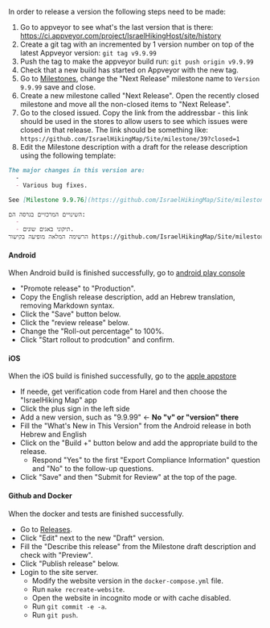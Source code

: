 In order to release a version the following steps need to be made:
1. Go to appveyor to see what's the last version that is there: https://ci.appveyor.com/project/IsraelHikingHost/site/history
2. Create a git tag with an incremented by 1 version number on top of the latest Appveyor version: `git tag v9.9.99`
3. Push the tag to make the appveyor build run: `git push origin v9.9.99`
4. Check that a new build has started on Appveyor with the new tag.
5. Go to [Milestones](https://github.com/IsraelHikingMap/Site/milestones), change the "Next Release" milestone name to `Version 9.9.99` save and close.
6. Create a new milestone called "Next Release". Open the recently closed milestone and move all the non-closed items to "Next Release".
7. Go to the closed issued. Copy the link from the addressbar - this link should be used in the stores to allow users to see which issues were closed in that release. The link should be something like: `https://github.com/IsraelHikingMap/Site/milestone/39?closed=1`
8. Edit the Milestone description with a draft for the release description using the following template:

```md
The major changes in this version are:
  -
  - Various bug fixes.

See [Milestone 9.9.76](https://github.com/IsraelHikingMap/Site/milestone/39?closed=1) for the full list. <- **REPLACE WITH ACTUAL VERSION AND LINK**

השינויים המרכזיים בגרסה הם:
  - 
  - תיקוני באגים שונים.
הרשימה המלאה מופיעה בקישור https://github.com/IsraelHikingMap/Site/milestone/41?closed=1 <- **REPLACE WITH ACTUAL VERSION AND LINK**
```

#### Android
When Android build is finished successfully, go to [android play console](https://play.google.com/console/u/0/developers/5619452735099300275/app/4974433974190113457/tracks/internal-testing) 
  - "Promote release" to "Production". 
  - Copy the English release description, add an Hebrew translation, removing Markdown syntax.
  - Click the "Save" button below.
  - Click the "review release" below.
  - Change the "Roll-out percentage" to 100%.
  - Click "Start rollout to prodcution" and confirm.

#### iOS
When the iOS build is finished successfully, go to the [apple appstore](https://appstoreconnect.apple.com/apps/1451300509/appstore/ios/version/deliverable) 
  - If neede, get verification code from Harel and then choose the "IsraelHiking Map" app
  - Click the plus sign in the left side 
  - Add a new version, such as "9.9.99" <- **No "v" or "version" there**
  - Fill the "What's New in This Version" from the Android release in both Hebrew and English
  - Click on the "Build +" button below and add the appropriate build to the release.
    - Respond "Yes" to the first "Export Compliance Information" question and "No" to the follow-up questions.
  - Click "Save" and then "Submit for Review" at the top of the page.

#### Github and Docker
When the docker and tests are finished successfully.
  - Go to [Releases](https://github.com/IsraelHikingMap/Site/releases).
  - Click "Edit" next to the new "Draft" version.
  - Fill the "Describe this release" from the Milestone draft description and check with "Preview".
  - Click "Publish release" below.
  - Login to the site server.
    - Modify the website version in the `docker-compose.yml` file.
    - Run `make recreate-website`.
    - Open the website in incognito mode or with cache disabled.
    - Run `git commit -e -a`.
    - Run `git push`.

